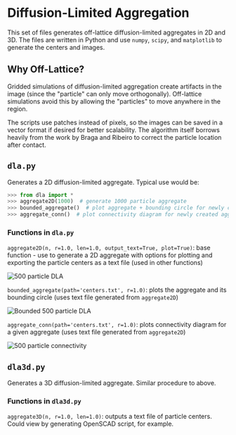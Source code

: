 # Diffusion-Limited Aggregation

This set of files generates off-lattice diffusion-limited aggregates in 2D and 3D. The files are written in Python and use `numpy`, `scipy`, and `matplotlib` to generate the centers and images.

## Why Off-Lattice?
Gridded simulations of diffusion-limited aggregation create artifacts in the image (since the "particle" can only move orthogonally). Off-lattice simulations avoid this by allowing the "particles" to move anywhere in the region.

The scripts use patches instead of pixels, so the images can be saved in a vector format if desired for better scalability. The algorithm itself borrows heavily from the work by Braga and Ribeiro to correct the particle location after contact.

## `dla.py`
Generates a 2D diffusion-limited aggregate. Typical use would be:
```python
>>> from dla import *
>>> aggregate2D(1000)  # generate 1000 particle aggregate
>>> bounded_aggregate()  # plot aggregate + bounding circle for newly created aggregate
>>> aggregate_conn()  # plot connectivity diagram for newly created aggregate
```

### Functions in `dla.py`
`aggregate2D(n, r=1.0, len=1.0, output_text=True, plot=True)`: base function - use to generate a 2D aggregate with options for plotting and exporting the particle centers as a text file (used in other functions)

![500 particle DLA](https://github.com/michlkallen/diffusion_limited_aggregation/blob/master/images/dla_500_particles.png)

`bounded_aggregate(path='centers.txt', r=1.0)`: plots the aggregate and its bounding circle (uses text file generated from `aggregate2D`)

![Bounded 500 particle DLA](https://github.com/michlkallen/diffusion_limited_aggregation/blob/master/images/dla_500_bounded.png)

`aggregate_conn(path='centers.txt', r=1.0)`: plots connectivity diagram for a given aggregate (uses text file generated from `aggregate2D`)

![500 particle connectivity](https://github.com/michlkallen/diffusion_limited_aggregation/blob/master/images/dla_500_connect.png)

## `dla3d.py`
Generates a 3D diffusion-limited aggregate. Similar procedure to above.

### Functions in `dla3d.py`
`aggregate3D(n, r=1.0, len=1.0)`: outputs a text file of particle centers. Could view by generating OpenSCAD script, for example.
